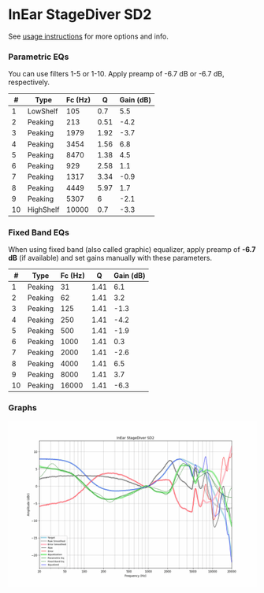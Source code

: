 # InEar StageDiver SD2
See [usage instructions](https://github.com/jaakkopasanen/AutoEq#usage) for more options and info.

### Parametric EQs
You can use filters 1-5 or 1-10. Apply preamp of -6.7 dB or -6.7 dB, respectively.

|   # | Type      |   Fc (Hz) |    Q |   Gain (dB) |
|-----|-----------|-----------|------|-------------|
|   1 | LowShelf  |       105 | 0.7  |         5.5 |
|   2 | Peaking   |       213 | 0.51 |        -4.2 |
|   3 | Peaking   |      1979 | 1.92 |        -3.7 |
|   4 | Peaking   |      3454 | 1.56 |         6.8 |
|   5 | Peaking   |      8470 | 1.38 |         4.5 |
|   6 | Peaking   |       929 | 2.58 |         1.1 |
|   7 | Peaking   |      1317 | 3.34 |        -0.9 |
|   8 | Peaking   |      4449 | 5.97 |         1.7 |
|   9 | Peaking   |      5307 | 6    |        -2.1 |
|  10 | HighShelf |     10000 | 0.7  |        -3.3 |

### Fixed Band EQs
When using fixed band (also called graphic) equalizer, apply preamp of **-6.7 dB** (if available) and set gains manually with these parameters.

|   # | Type    |   Fc (Hz) |    Q |   Gain (dB) |
|-----|---------|-----------|------|-------------|
|   1 | Peaking |        31 | 1.41 |         6.1 |
|   2 | Peaking |        62 | 1.41 |         3.2 |
|   3 | Peaking |       125 | 1.41 |        -1.3 |
|   4 | Peaking |       250 | 1.41 |        -4.2 |
|   5 | Peaking |       500 | 1.41 |        -1.9 |
|   6 | Peaking |      1000 | 1.41 |         0.3 |
|   7 | Peaking |      2000 | 1.41 |        -2.6 |
|   8 | Peaking |      4000 | 1.41 |         6.5 |
|   9 | Peaking |      8000 | 1.41 |         3.7 |
|  10 | Peaking |     16000 | 1.41 |        -6.3 |

### Graphs
![](./InEar%20StageDiver%20SD2.png)
